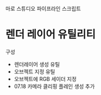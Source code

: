 마로 스튜디오 파이프라인 스크립트
# 렌더 레이어 유틸리티

구성
- 렌더레이어 생성 유틸
- 오브젝트 지정 유틸
- 오브젝트에 RGB 세이더 지정
- 07.18 카메라 클리핑 플레인 생성 추가